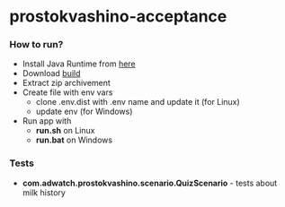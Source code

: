 # prostokvashino-acceptance

### How to run?

* Install Java Runtime from [here](https://www.java.com/inc/BrowserRedirect1.jsp?locale=ru)
* Download [build](https://github.com/raccoonberus/prostokvashino-acceptance/raw/master/build/prostokvashino-acceptance-build.zip)
* Extract zip archivement
* Create file with env vars
  * clone .env.dist with .env name and update it (for Linux)
  * update env (for Windows)
* Run app with 
  * **run.sh** on Linux
  * **run.bat** on Windows

### Tests

* **com.adwatch.prostokvashino.scenario.QuizScenario** - tests about milk history

